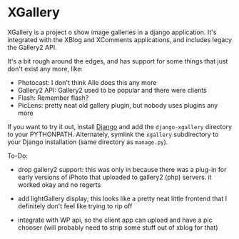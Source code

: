 XGallery
========

XGallery is a project o show image galleries in a django application.  It's
integrated with the XBlog and XComments applications, and includes legacy
the Gallery2 API.

It's a bit rough around the edges, and has support for some things that just
don't exist any more, like:

- Photocast: I don't think Alle does this any more
- Gallery2 API: Gallery2 used to be popular and there were clients
- Flash: Remember flash?
- PicLens: pretty neat old gallery plugin, but nobody uses plugins any more

If you want to try it out,  install [Django](https://djangoproject.com) and
add the `django-xgallery` directory to your PYTHONPATH. Alternately, symlink
the `xgallery` subdirectory to your Django installation (same directory as
`manage.py`).

To-Do:

- drop gallery2 support: this was only in because there was a plug-in for
  early versions of iPhoto that uploaded to gallery2 (php) servers. it
worked okay and no regerts

- add lightGallery display; this looks like a pretty neat little frontend
  that I definitely don't feel like trying to rip off

- integrate with WP api, so the client app can upload and have a pic chooser
  (will probably need to strip some stuff out of xblog for that)
